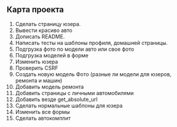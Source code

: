 ## Карта проекта   
1. Сделать страницу юзера.
2. Вывести красиво авто
3. Дописать README.
4. Написать тесты на шаблоны профиля, домашней страницы.
5. Подгрузка фото по модели авто или свое фото
6. Подгрузка моделей в форме
7. Изменить юзера
8. Проверить CSRF
9. Создать новую модель Фото (разные ли модели для юзеров, ремонта и машин)
11. Добавить модель ремонта
12. Добавить страницы с личными автомобилями 
13. Добавить везде get_absolute_url
15. Сделать нормальные шаблоны для юзера
16. Изменить все формы 
17. Сделать автокомплит
